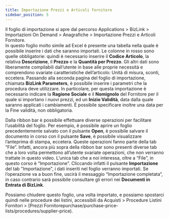 ```yaml
---
title: Importazione Prezzi e Articoli fornitore
sidebar_position: 5
---
```


Il foglio di importazione si apre dal percorso Applications > BizLink > Importazioni On Demand > Anagrafiche > Importazione Prezzi e Articoli Fornitore.         
In questo foglio molto simile ad Excel è presente una tabella nella quale è possibile inserire i dati che saranno importati.
Le colonne in rosso sono quelle obbligatorie: quindi è necessario inserire il **Codice Articolo**, la relativa **Descrizione**, il **Prezzo** e la **Quantità per Prezzo**. Gli altri dati sono liberamente compilabili dall’utente in base alle proprie necessità e comprendono svariate caratteristiche dell’articolo: Unità di misura, sconti, eccetera.
Passando alla seconda pagina del foglio di importazione, chiamata **BizLink Parameters**, è possibile inserire i parametri che la procedura deve utilizzare. In particolare, per questa importazione è necessario indicare la **Ragione Sociale** e il **Nomignolo** del Fornitore per il quale si importano i nuovi prezzi, ed un **Inizio Validità**, data dalla quale saranno applicati i cambiamenti. È possibile specificare inoltre una data per la Fine validità, non obbligatoria.

Dalla ribbon bar è possibile effettuare diverse operazioni per facilitare l’usabilità del foglio. Per esempio, è possibile aprire un foglio precedentemente salvato con il pulsante **Open**, è possibile salvare il documento in corso con il pulsante **Save**, è possibile visualizzare l’anteprima di stampa, eccetera. Queste operazioni fanno parte della tab “File”. Infatti, ancora più sopra della ribbon bar sono presenti diverse tab che a loro volta permettono all’utente svariate operazioni, che non verranno trattate in questo video. L’unica tab che a noi interessa, oltre a “File”, in questo corso è “Importazione”.
Cliccando infatti il pulsante **Importazione** del tab "Importazione", i dati inseriti nel foglio verranno importati. Se l’operazione va a buon fine, uscirà il messaggio “Importazione completata”, in caso contrario sarà possibile consultare gli errori nei **Documenti in Entrata di BizLink**.

Possiamo chiudere questo foglio, una volta importato, e possiamo spostarci quindi nelle procedure dei listini, accessibili da Acquisti > Procedure Listini Fornitori > [Prezzi Fornitorepurchase/purchase-price-lists/procedures/supplier-price).